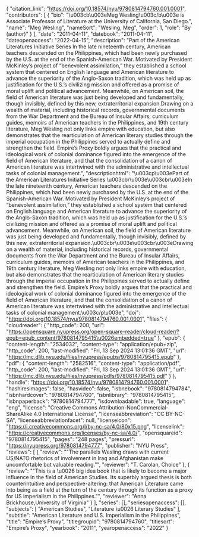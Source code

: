 {
   "citation_link": "https://doi.org/10.18574/nyu/9780814794760.001.0001",
   "contributors": [
     {
       "bio": "\u003cb\u003eMeg Wesling\u003c/b\u003e is Associate Professor of Literature at the University of California, San Diego.",
       "name": "Meg Wesling",
       "nameSort": "Wesling, Meg",
       "order": 1,
       "role": "By (author)"
     }
   ],
   "date": "2011-04-11",
   "datebook": "2011-04-11",
   "dateopenaccess": "2022-04-15",
   "description": "Part of the American Literatures Initiative Series  In the late nineteenth century, American teachers descended on the Philippines, which had been newly purchased by the U.S. at the end of the Spanish-American War. Motivated by President McKinley’s project of “benevolent assimilation,” they established a school system that centered on English language and American literature to advance the superiority of the Anglo-Saxon tradition, which was held up as justification for the U.S.’s civilizing mission and offered as a promise of moral uplift and political advancement. Meanwhile, on American soil, the field of American literature was just being developed and fundamentally, though invisibly, defined by this new, extraterritorial expansion.Drawing on a wealth of material, including historical records, governmental documents from the War Department and the Bureau of Insular Affairs, curriculum guides, memoirs of American teachers in the Philippines, and 19th century literature, Meg Wesling not only links empire with education, but also demonstrates that the rearticulation of American literary studies through the imperial occupation in the Philippines served to actually define and strengthen the field. Empire’s Proxy boldly argues that the practical and ideological work of colonial dominance figured into the emergence of the field of American literature, and that the consolidation of a canon of American literature was intertwined with the administrative and intellectual tasks of colonial management.",
   "descriptionhtml": "\u003cp\u003ePart of the American Literatures Initiative Series  \u003cbr\u003e\u003cbr\u003eIn the late nineteenth century, American teachers descended on the Philippines, which had been newly purchased by the U.S. at the end of the Spanish-American War. Motivated by President McKinley’s project of “benevolent assimilation,” they established a school system that centered on English language and American literature to advance the superiority of the Anglo-Saxon tradition, which was held up as justification for the U.S.’s civilizing mission and offered as a promise of moral uplift and political advancement. Meanwhile, on American soil, the field of American literature was just being developed and fundamentally, though invisibly, defined by this new, extraterritorial expansion.\u003cbr\u003e\u003cbr\u003eDrawing on a wealth of material, including historical records, governmental documents from the War Department and the Bureau of Insular Affairs, curriculum guides, memoirs of American teachers in the Philippines, and 19th century literature, Meg Wesling not only links empire with education, but also demonstrates that the rearticulation of American literary studies through the imperial occupation in the Philippines served to actually define and strengthen the field. Empire’s Proxy boldly argues that the practical and ideological work of colonial dominance figured into the emergence of the field of American literature, and that the consolidation of a canon of American literature was intertwined with the administrative and intellectual tasks of colonial management.\u003c/p\u003e",
   "doi": "https://doi.org/10.18574/nyu/9780814794760.001.0001",
   "files": {
     "cloudreader": {
       "http_code": 200,
       "url": "https://opensquare.nyupress.org/open-square-reader/cloud-reader/?epub=epub_content/9780814795415\u0026embedded=true"
     },
     "epub": {
       "content-length": "2534032",
       "content-type": "application/epub+zip",
       "http_code": 200,
       "last-modified": "Fri, 13 Sep 2024 13:01:36 GMT",
       "url": "https://mc.dlib.nyu.edu/files/nyupress/epubs/9780814795415.epub"
     },
     "pdf": {
       "content-length": "2582516",
       "content-type": "application/pdf",
       "http_code": 200,
       "last-modified": "Fri, 13 Sep 2024 13:01:36 GMT",
       "url": "https://mc.dlib.nyu.edu/files/nyupress/pdfs/9780814795415.pdf"
     }
   },
   "handle": "https://doi.org/10.18574/nyu/9780814794760.001.0001",
   "hashiresimages": false,
   "hasvideo": false,
   "isbnebook": "9780814794784",
   "isbnhardcover": "9780814794760",
   "isbnlibrary": "9780814795415",
   "isbnpaperback": "9780814794777",
   "isdownloadable": true,
   "language": "eng",
   "license": "Creative Commons Attribution-NonCommercial-ShareAlike 4.0 International License",
   "licenseabbreviation": "CC BY-NC-SA",
   "licenseabbreviationfacet": null,
   "licenseicon": "https://i.creativecommons.org/l/by-nc-sa/4.0/80x15.png",
   "licenselink": "https://creativecommons.org/licenses/by-nc-sa/4.0/",
   "opensquareid": "9780814795415",
   "pages": "248 pages",
   "pressurl": "https://nyupress.org/9780814794777",
   "publisher": "NYU Press",
   "reviews": [
     {
       "review": "\"The parallels Wesling draws with current US/NATO rhetorics of involvement in Iraq and Afghanistan make uncomfortable but valuable reading.\"",
       "reviewer": "T. Carolan, Choice"
     },
     {
       "review": "\"This is a \u0026 big idea book that is likely to become a major influence in the field of American Studies. Its superbly argued thesis is both counterintuitive and perspective-altering: that American Literature came into being as a field at the turn of the century through its function as a proxy for US imperialism in the Philippines.\"",
       "reviewer": "Anna Brickhouse,University of Virginia"
     }
   ],
   "series": [],
   "seriesopenaccess": [],
   "subjects": [
     "American Studies",
     "Literature \u0026 Literary Studies"
   ],
   "subtitle": "American Literature and U.S. Imperialism in the Philippines",
   "title": "Empire’s Proxy",
   "titlegroupid": "9780814794760",
   "titlesort": "Empire’s Proxy",
   "yearbook": "2011",
   "yearopenaccess": "2022"
 }
